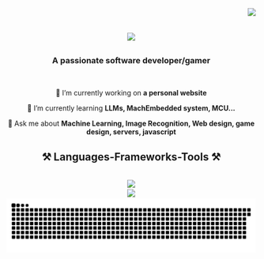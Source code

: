 <img align="right" src="https://visitor-badge.laobi.icu/badge?page_id=Bot1719744.Bot1719744" />

<h1 align="center">
    <img src="https://readme-typing-svg.herokuapp.com/?font=Righteous&size=35&center=true&vCenter=true&width=500&height=70&duration=4000&lines=Hi+There!+👋;+I'm+Frank!;" />
</h1>

<h3 align="center">A passionate software developer/gamer</h3>

<br/>

<div align="center">
 
 🔭 I’m currently working on **a personal website**
 
 🌱 I’m currently learning **LLMs, MachEmbedded system, MCU...**

 💬 Ask me about **Machine Learning, Image Recognition, Web design, game design, servers, javascript**
 
 </div>

<h2 align="center">⚒️ Languages-Frameworks-Tools ⚒️</h2>
<br/>
<div align="center">
    <img src="https://skillicons.dev/icons?i=nodejs,py,threejs,unreal,js,bootstrap,html,css,figma" /><br>
    <img src="https://skillicons.dev/icons?i=vscode,github,ubuntu,anaconda,git,c,cpp,gitlab,latex,vim" />
</div>

<picture>
  <source media="(prefers-color-scheme: dark)" srcset="https://github.com/Bot1719744/Bot1719744/blob/output/github-contribution-grid-snake-dark.svg">
  <source media="(prefers-color-scheme: light)" srcset="https://github.com/Bot1719744/Bot1719744/blob/output/github-contribution-grid-snake.svg">
  <img alt="github contribution grid snake animation" src="https://github.com/Bot1719744/Bot1719744/blob/output/github-contribution-grid-snake-dark.svg">
</picture>
